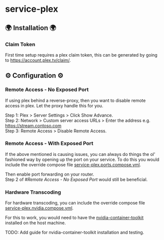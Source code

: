 # service-plex

## 🌍 Installation 🌍

### Claim Token

First time setup requires a plex claim token, this can be generated by going to https://account.plex.tv/claim/.

## ⚙️ Configuration ⚙️

### Remote Access - No Exposed Port

If using plex behind a reverse-proxy, then you want to disable remote access in plex. Let the proxy handle this for you.

Step 1: Plex > Server Settings > Click Show Advance.  
Step 2: Network > Custom server access URLs > Enter the address e.g. https://stream.contoso.com  
Step 3: Remote Access > Disable Remote Access.

### Remote Access - With Exposed Port

If the above mentioned is causing issues, you can always do things the ol' fashioned way by opening up the port on your service. To do this you would include the override compose file [service-plex.ports.compose.yml](service-plex.ports.compose.yml).

Then enable port forwarding on your router.  
Step 2 of _#Remote Access - No Exposed Port_ would still be beneficial.

### Hardware Transcoding

For hardware transcoding, you can include the override compose file [service-plex.nvidia.compose.yml](service-plex.nvidia.compose.yml).

For this to work, you would need to have the [nvidia-container-toolkit](https://github.com/NVIDIA/nvidia-container-toolkit) installed on the host machine.

TODO: Add guide for nvidia-container-toolkit installation and testing.
